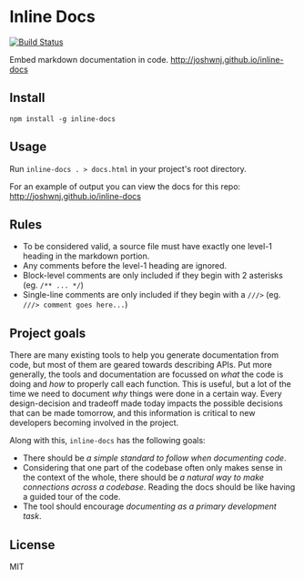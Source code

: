 Inline Docs
====

[![Build Status](https://secure.travis-ci.org/joshwnj/inline-docs.png)](http://travis-ci.org/joshwnj/inline-docs)

Embed markdown documentation in code. <http://joshwnj.github.io/inline-docs>


Install
----

`npm install -g inline-docs`


Usage
----

Run `inline-docs . > docs.html` in your project's root directory.

For an example of output you can view the docs for this repo: <http://joshwnj.github.io/inline-docs>

Rules
----

- To be considered valid, a source file must have exactly one level-1 heading in the markdown portion.
- Any comments before the level-1 heading are ignored.
- Block-level comments are only included if they begin with 2 asterisks (eg. `/** ... */`)
- Single-line comments are only included if they begin with a `///>` (eg. `///> comment goes here...`)


Project goals
----

There are many existing tools to help you generate documentation from code, but most of them are geared towards describing APIs. Put more generally, the tools and documentation are focussed on _what_ the code is doing and _how_ to properly call each function. This is useful, but a lot of the time we need to document _why_ things were done in a certain way. Every design-decision and tradeoff made today impacts the possible decisions that can be made tomorrow, and this information is critical to new developers becoming involved in the project.

Along with this, `inline-docs` has the following goals:

- There should be _a simple standard to follow when documenting code_.
- Considering that one part of the codebase often only makes sense in the context of the whole, there should be _a natural way to make connections across a codebase_. Reading the docs should be like having a guided tour of the code.
- The tool should encourage _documenting as a primary development task_.


License
----

MIT

